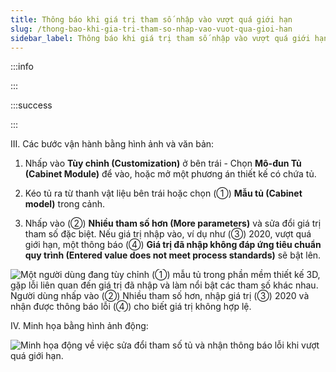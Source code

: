 ```yaml
---
title: Thông báo khi giá trị tham số nhập vào vượt quá giới hạn
slug: /thong-bao-khi-gia-tri-tham-so-nhap-vao-vuot-qua-gioi-han
sidebar_label: Thông báo khi giá trị tham số nhập vào vượt quá giới hạn
---
```


:::info

:::

:::success

:::

III. Các bước vận hành bằng hình ảnh và văn bản:

1. Nhấp vào **Tùy chỉnh (Customization)** ở bên trái - Chọn **Mô-đun Tủ (Cabinet Module)** để vào, hoặc mở một phương án thiết kế có chứa tủ.

2. Kéo tủ ra từ thanh vật liệu bên trái hoặc chọn (①) **Mẫu tủ (Cabinet model)** trong cảnh.

3. Nhấp vào (②) **Nhiều tham số hơn (More parameters)** và sửa đổi giá trị tham số đặc biệt. Nếu giá trị nhập vào, ví dụ như (③) 2020, vượt quá giới hạn, một thông báo (④) **Giá trị đã nhập không đáp ứng tiêu chuẩn quy trình (Entered value does not meet process standards)** sẽ bật lên.

![Một người dùng đang tùy chỉnh (①) mẫu tủ trong phần mềm thiết kế 3D, gặp lỗi liên quan đến giá trị đã nhập và làm nổi bật các tham số khác nhau. Người dùng nhấp vào (②) Nhiều tham số hơn, nhập giá trị (③) 2020 và nhận được thông báo lỗi (④) cho biết giá trị không hợp lệ.](https://storage.googleapis.com/jegavn_kb/images/e2136387-a8bd-40f6-827b-7eba0da808b0.png)

IV. Minh họa bằng hình ảnh động:

![Minh họa động về việc sửa đổi tham số tủ và nhận thông báo lỗi khi vượt quá giới hạn.](https://storage.googleapis.com/jegavn_kb/images/c79d9a13-d222-4716-8fbc-b7a39771d968.gif)